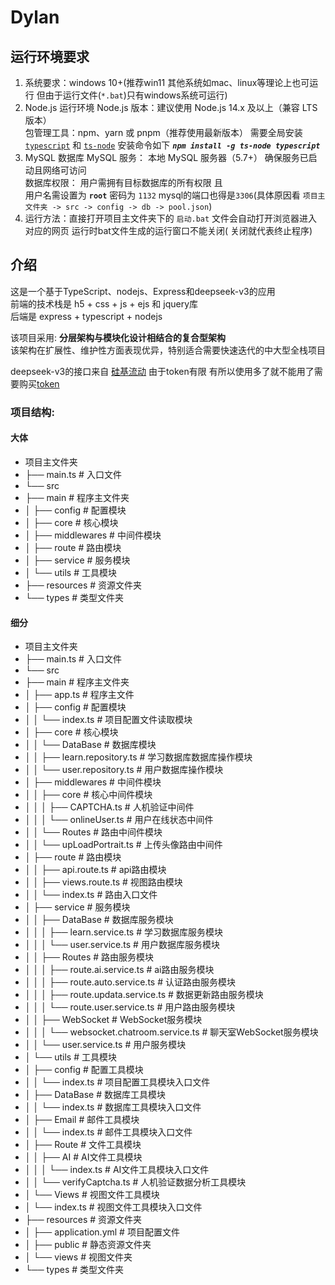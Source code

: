 # Dylan

## 运行环境要求

1. 系统要求：windows 10+(推荐win11 其他系统如mac、linux等理论上也可运行 但由于运行文件(`*.bat`)只有windows系统可运行)
2. Node.js 运行环境
   Node.js 版本：建议使用 Node.js 14.x 及以上（兼容 LTS 版本）\
   包管理工具：npm、yarn 或 pnpm（推荐使用最新版本）
   需要全局安装 [`typescript`](https://www.runoob.com/typescript/ts-tutorial.html) 和 [
   `ts-node`](https://www.npmjs.com/package/ts-node) 安装命令如下 **_`npm install -g ts-node typescript`_**
3. MySQL 数据库
   MySQL 服务：
   本地 MySQL 服务器（5.7+）
   确保服务已启动且网络可访问\
   数据库权限：
   用户需拥有目标数据库的所有权限 且\
   用户名需设置为 **`root`** 密码为 `1132` mysql的端口也得是`3306`(具体原因看
   `项目主文件夹 -> src -> config -> db -> pool.json`)
4. 运行方法：直接打开项目主文件夹下的 `启动.bat` 文件会自动打开浏览器进入对应的网页 运行时bat文件生成的运行窗口不能关闭(
   关闭就代表终止程序)

## 介绍

这是一个基于TypeScript、nodejs、Express和deepseek-v3的应用 \
前端的技术栈是 h5 + css + js + ejs 和 jquery库\
后端是 express + typescript + nodejs

该项目采用: **分层架构与模块化设计相结合的复合型架构**\
该架构在扩展性、维护性方面表现优异，特别适合需要快速迭代的中大型全栈项目

deepseek-v3的接口来自 [硅基流动](https://siliconflow.cn/zh-cn/) 由于token有限
有所以使用多了就不能用了需要购买[token](https://siliconflow.cn/zh-cn/pricing)

### 项目结构:

#### 大体
* 项目主文件夹
* ├── main.ts # 入口文件
* └── src
*   ├── main # 程序主文件夹
*   │ ├── config # 配置模块
*   │ ├── core # 核心模块
*   │ ├── middlewares # 中间件模块
*   │ ├── route # 路由模块
*   │ ├── service # 服务模块
*   │ └── utils # 工具模块
*   ├── resources # 资源文件夹
*   └── types # 类型文件夹


#### 细分
* 项目主文件夹
* ├── main.ts # 入口文件
* └── src
*   ├── main # 程序主文件夹
*   │ ├── app.ts # 程序主文件
*   │ ├── config # 配置模块
*   │ │ └── index.ts # 项目配置文件读取模块
*   │ ├── core # 核心模块
*   │ │ └── DataBase # 数据库模块
*   │ │   ├── learn.repository.ts # 学习数据库数据库操作模块
*   │ │   └── user.repository.ts  # 用户数据库操作模块
*   │ ├── middlewares # 中间件模块
*   │ │ ├── core # 核心中间件模块
*   │ │ │ ├── CAPTCHA.ts # 人机验证中间件
*   │ │ │ └── onlineUser.ts # 用户在线状态中间件
*   │ │ └── Routes # 路由中间件模块
*   │ │   └── upLoadPortrait.ts # 上传头像路由中间件
*   │ ├── route # 路由模块
*   │ │ ├── api.route.ts # api路由模块
*   │ │ ├── views.route.ts # 视图路由模块
*   │ │ └── index.ts # 路由入口文件
*   │ ├── service # 服务模块
*   │ │ ├── DataBase # 数据库服务模块
*   │ │ │ ├── learn.service.ts # 学习数据库服务模块
*   │ │ │ └── user.service.ts # 用户数据库服务模块
*   │ │ ├── Routes # 路由服务模块
*   │ │ │ ├── route.ai.service.ts # ai路由服务模块
*   │ │ │ ├── route.auto.service.ts # 认证路由服务模块
*   │ │ │ ├── route.updata.service.ts # 数据更新路由服务模块
*   │ │ │ └── route.user.service.ts # 用户路由服务模块
*   │ │ ├── WebSocket # WebSocket服务模块
*   │ │ │ └── websocket.chatroom.service.ts # 聊天室WebSocket服务模块
*   │ │ └── user.service.ts # 用户服务模块
*   │ └── utils # 工具模块
*   │   ├── config # 配置工具模块
*   │   │ └── index.ts # 项目配置工具模块入口文件
*   │   ├── DataBase # 数据库工具模块
*   │   │ └── index.ts # 数据库工具模块入口文件
*   │   ├── Email # 邮件工具模块
*   │   │ └── index.ts # 邮件工具模块入口文件
*   │   ├── Route # 文件工具模块
*   │   │ ├── AI # AI文件工具模块
*   │   │ │ └── index.ts # AI文件工具模块入口文件
*   │   │ └── verifyCaptcha.ts # 人机验证数据分析工具模块
*   │   └── Views # 视图文件工具模块
*   │       └── index.ts # 视图文件工具模块入口文件
*   ├── resources # 资源文件夹
*   │ ├── application.yml # 项目配置文件
*   │ ├── public # 静态资源文件夹
*   │ └── views # 视图文件夹
*   └── types # 类型文件夹